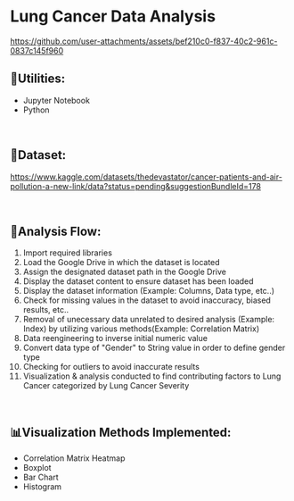 # Lung Cancer Data Analysis

https://github.com/user-attachments/assets/bef210c0-f837-40c2-961c-0837c145f960

## 🔧Utilities: 
- Jupyter Notebook
- Python
  
<br/>

## 📑Dataset:
https://www.kaggle.com/datasets/thedevastator/cancer-patients-and-air-pollution-a-new-link/data?status=pending&suggestionBundleId=178

<br/>

## 🔎Analysis Flow:
1. Import required libraries
2. Load the Google Drive in which the dataset is located
3. Assign the designated dataset path in the Google Drive
4. Display the dataset content to ensure dataset has been loaded
5. Display the dataset information (Example: Columns, Data type, etc..)
6. Check for missing values in the dataset to avoid inaccuracy, biased results, etc..
7. Removal of unecessary data unrelated to desired analysis (Example: Index) by utilizing various methods(Example: Correlation Matrix)
8. Data reengineering to inverse initial numeric value
9. Convert data type of "Gender" to String value in order to define gender type
10. Checking for outliers to avoid inaccurate results
11. Visualization & analysis conducted to find contributing factors to Lung Cancer categorized by Lung Cancer Severity

<br/>

## 📊Visualization Methods Implemented:
- Correlation Matrix Heatmap
- Boxplot
- Bar Chart
- Histogram
